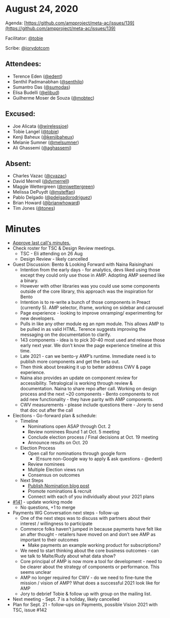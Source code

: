 # **August 24, 2020**

Agenda: [https://github.com/ampproject/meta-ac/issues/139](https://github.com/ampproject/meta-ac/issues/139)

Facilitator: [@tobie][tobie]

Scribe: [@jorydotcom][jorydotcom]

## **Attendees:**

*   Terence Eden ([@edent][edent])
*   Senthil Padmanabhan ([@senthilp][senthilp])
*   Sumantro Das ([@sumodas][sumodas])
*   Elisa Budelli ([@elibud][elibud])
*   Guilherme Moser de Souza ([@mobtec][mobtec])

## **Excused:**

*   Joe Alicata ([@wirelessjoe][wirelessjoe])
*   Tobie Langel ([@tobie][tobie])
*   Kenji Baheux ([@kenjibaheux][kenjibaheux])
*   Melanie Sumner ([@melsumner][melsumner])
*   Ali Ghassemi ([@aghassemi][aghassemi])

## **Absent:**

*   Charles Vazac ([@cvazac][cvazac])
*   David Merrell ([@dymerrell][dymerrell])
*   Maggie Wettergreen ([@mjwettergreen][mjwettergreen])
*   Melissa DePuydt ([@msteffan][msteffan])
*   Pablo Delgado ([@pdelgadorodriguez][pdelgadorodriguez])
*   Brian Howard ([@brianwhoward][brianwhoward])
*   Tim Jones ([@tones][tones])

# **Minutes**

*   [Approve last call's minutes.](https://github.com/ampproject/meta-ac/pull/140)
*   Check roster for TSC & Design Review meetings.
    *   TSC - Eli attending on 26 Aug
    *   Design Review - likely cancelled
*   Guest Discussion: Bento & Looking Forward with Naina Raisinghani
    *   Intention from the early days - for analytics, devs liked using those except they could only use those in AMP. Adopting AMP seemed like a binary.
    *   However with other libraries was you could use some components outside of the core library, this approach was the inspiration for Bento 
    *   Intention is to re-write a bunch of those components in Preact (currently 5). AMP selector, iframe, working on sidebar and carousel
    *   Page experience - looking to improve onramping/ experimenting for new developers. 
    *   Pulls in like any other module eg an npm module. This allows AMP to be pulled in as valid HTML. Terence suggests improving the messaging on the documentation to clarify.
    *   143 components - idea is to pick 30-40 most used and release those early next year. We don’t know the page experience timeline at this time. 
    *   Late 2021 - can we bento-y AMP’s runtime. Immediate need is to publish more components and get the beta out.
    *   Then think about breaking it up to better address CWV & page experience.
    *   Naina also provides an update on component review for accessibility. Tetralogical is working through review & documentation. Naina to share repo after call. Working on design process and the next ~20 components - Bento components to not add new functionality - they have parity with AMP components. 
    *   CWV measurements - please include questions there - Jory to send that doc out after the call
*   Elections - Go-forward plan & schedule:
    *   Timeline
        *   Nominations open ASAP through Oct. 2
        *   Review nominees Round 1 at Oct. 5 meeting
        *   Conclude election process / Final decisions at Oct. 19 meeting
        *   Announce results on Oct. 20
    *   Election Process
        *   Open call for nominations through google form
            *   (Ensure non-Google way to apply & ask questions - @edent)
        *   Review nominees
        *   Multiple Election views run 
        *   Consensus on outcomes
    *   Next Steps
        *   [Publish Nomination blog post](https://docs.google.com/document/d/17hkuMVtQzgu6IY_7v-lPX9eUUZhPoEjql5nS19JsP4o/edit?ts=5f3d02f9)
        *   Promote nominations & recruit
        *   Connect with each of you individually about your 2021 plans
*   [#141](https://github.com/ampproject/meta-ac/pull/141) - update working mode
    *   No questions, +1 to merge
*   Payments WG Conversation next steps - follow-up
    *   One of the next steps was to discuss with partners about their interest / willingness to participate
    *   Commerce folks haven’t jumped in because payments have felt like an after thought - retailers have moved on and don’t see AMP as important to their outcomes
        *   Make payments an example working product for subscriptions?
    *   We need to start thinking about the core business outcomes - can we talk to Malte/Rudy about what data show?
    *   Core principal of AMP is now more a tool for development - need to be clearer about the strategy of components or performance. This seems unclear
    *   AMP no longer required for CWV - do we need to fine-tune the mission / vision of AMP? What does a successful 2021 look like for AMP
    *   Jory to debrief Tobie & follow up with group on the mailing list.
* Next meeting - Sept. 7 is a holiday, likely cancelled
* Plan for Sept. 21 - follow-ups on Payments, possible Vision 2021 with TSC, issue #142

[tobie]: https://github.com/tobie
[wirelessjoe]: https://github.com/wirelessjoe
[cvazac]: https://github.com/cvazac
[mobtec]: https://github.com/mobtec
[levidurfee]: https://github.com/levidurfee
[sumodas]: https://github.com/sumodas
[edent]: https://github.com/edent
[senthilp]: https://github.com/senthilp
[tones]: https://github.com/tones
[kenjibaheux]: https://github.com/kenjibaheux
[elibud]: https://github.com/elibud
[pdelgadorodriguez]: https://github.com/pdelgadorodriguez
[dymerrell]: https://github.com/dymerrell
[mjwettergreen]: https://github.com/mjwettergreen
[melsumner]: https://github.com/melsumner
[msteffan]: https://github.com/msteffan
[TedShuter]: https://github.com/TedShuter
[aghassemi]: https://github.com/aghassemi
[jorydotcom]: https://github.com/jorydotcom
[brianwhoward]: https://github.com/brianwhoward
[nainar]: https://github.com/nainar
[DavidStrauss]: https://github.com/DavidStrauss
[cpapazian]: https://github.com/cpapazian
[dvoytenko]: https://github.com/dvoytenko
[rudygalfi]: https://github.com/rudygalfi
[KasianaMac]: https://github.com/KasianaMac
[jeffjose]: https://github.com/jeffjose
